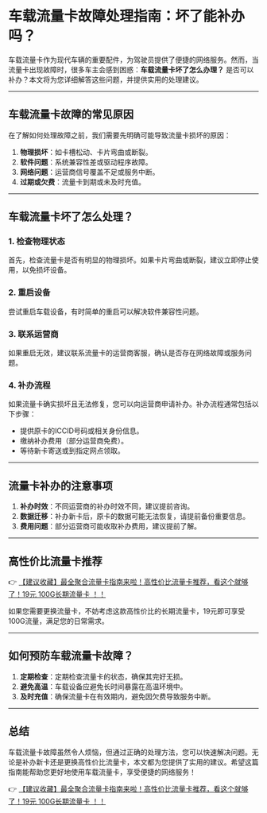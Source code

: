 # 车载流量卡故障处理指南：坏了能补办吗？

车载流量卡作为现代车辆的重要配件，为驾驶员提供了便捷的网络服务。然而，当流量卡出现故障时，很多车主会感到困惑：**车载流量卡坏了怎么办理？** 是否可以补办？本文将为您详细解答这些问题，并提供实用的处理建议。

---

## 车载流量卡故障的常见原因

在了解如何处理故障之前，我们需要先明确可能导致流量卡损坏的原因：

1. **物理损坏**：如卡槽松动、卡片弯曲或断裂。
2. **软件问题**：系统兼容性差或驱动程序故障。
3. **网络问题**：运营商信号覆盖不足或服务中断。
4. **过期或欠费**：流量卡到期或未及时充值。

---

## 车载流量卡坏了怎么处理？

### 1. 检查物理状态
首先，检查流量卡是否有明显的物理损坏。如果卡片弯曲或断裂，建议立即停止使用，以免损坏设备。

### 2. 重启设备
尝试重启车载设备，有时简单的重启可以解决软件兼容性问题。

### 3. 联系运营商
如果重启无效，建议联系流量卡的运营商客服，确认是否存在网络故障或服务问题。

### 4. 补办流程
如果流量卡确实损坏且无法修复，您可以向运营商申请补办。补办流程通常包括以下步骤：
- 提供原卡的ICCID号码或相关身份信息。
- 缴纳补办费用（部分运营商免费）。
- 等待新卡寄送或到指定网点领取。

---

## 流量卡补办的注意事项

1. **补办时效**：不同运营商的补办时效不同，建议提前咨询。
2. **数据迁移**：补办新卡后，原卡的数据可能无法恢复，请提前备份重要信息。
3. **费用问题**：部分运营商可能收取补办费用，建议提前了解。

---

## 高性价比流量卡推荐

👉 [【建议收藏】最全聚合流量卡指南来啦！高性价比流量卡推荐，看这个就够了！19元 100G长期流量卡 ！！](https://bit.ly/Liuliangka)

如果您需要更换流量卡，不妨考虑这款高性价比的长期流量卡，19元即可享受100G流量，满足您的日常需求。

---

## 如何预防车载流量卡故障？

1. **定期检查**：定期检查流量卡的状态，确保其完好无损。
2. **避免高温**：车载设备应避免长时间暴露在高温环境中。
3. **及时充值**：确保流量卡在有效期内，避免因欠费导致服务中断。

---

## 总结

车载流量卡故障虽然令人烦恼，但通过正确的处理方法，您可以快速解决问题。无论是补办新卡还是更换高性价比流量卡，本文都为您提供了实用的建议。希望这篇指南能帮助您更好地使用车载流量卡，享受便捷的网络服务！

👉 [【建议收藏】最全聚合流量卡指南来啦！高性价比流量卡推荐，看这个就够了！19元 100G长期流量卡 ！！](https://bit.ly/Liuliangka)